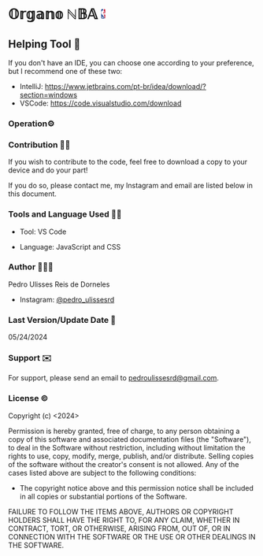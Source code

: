 # 𝕆𝕣𝕘𝕒𝕟𝕠 ℕ𝔹𝔸 <img src="public/imagens/logonba.png" alt="Logo do Projeto" width="10" />



## Helping Tool 🔧

If you don't have an IDE, you can choose one according to your preference, but I recommend one of these two:
- IntelliJ: https://www.jetbrains.com/pt-br/idea/download/?section=windows
- VSCode: https://code.visualstudio.com/download

### Operation⚙️



### Contribution 🤝🏽

If you wish to contribute to the code, feel free to download a copy to your device and do your part!

If you do so, please contact me, my Instagram and email are listed below in this document.

### Tools and Language Used ✍🏽

- Tool: VS Code 

- Language: JavaScript and CSS

### Author 🙋🏽‍♂️

Pedro Ulisses Reis de Dorneles
- Instagram: [@pedro_ulissesrd](https://www.instagram.com/pedro_ulissesrd/)

### Last Version/Update Date 📅

05/24/2024

### Support ✉️

For support, please send an email to pedroulissesrd@gmail.com.

### License ©️

Copyright (c) <2024><PedroUlissesReisDeDorneles>

Permission is hereby granted, free of charge, to any person obtaining a copy of this software and associated documentation files (the "Software"), to deal in the Software without restriction, including without limitation the rights to use, copy, modify, merge, publish, and/or distribute. Selling copies of the software without the creator's consent is not allowed. Any of the cases listed above are subject to the following conditions:

- The copyright notice above and this permission notice shall be included in all copies or substantial portions of the Software.

FAILURE TO FOLLOW THE ITEMS ABOVE, AUTHORS OR COPYRIGHT HOLDERS SHALL HAVE THE RIGHT TO, FOR ANY CLAIM, WHETHER IN CONTRACT, TORT, OR OTHERWISE, ARISING FROM, OUT OF, OR IN CONNECTION WITH THE SOFTWARE OR THE USE OR OTHER DEALINGS IN THE SOFTWARE.
